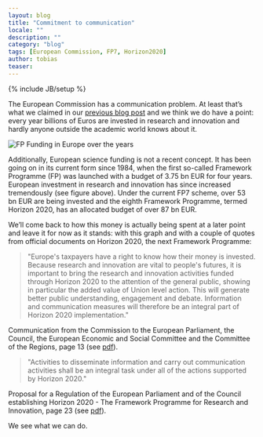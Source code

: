 ```yaml
---
layout: blog
title: "Commitment to communication"
locale: ""
description: ""
category: "blog"
tags: [European Commission, FP7, Horizon2020]
author: tobias
teaser:
---
```

{% include JB/setup %}

<p class="lead">The European Commission has a communication problem. At least that’s what we claimed in our <a href="/blog/2012/07/31/welcome-to-open-consortium">previous blog post</a> and we think we do have a point: every year billions of Euros are invested in research and innovation and hardly anyone outside the academic world knows about it.</p>

![FP Funding in Europe over the years](http://farm9.staticflickr.com/8301/7950225894_09bfca481a_z_d.jpg)

Additionally, European science funding is not a recent concept. It has been going on in its current form since 1984, when the first so-called Framework Programme (FP) was launched with a budget of 3.75 bn EUR for four years. European investment in research and innovation has since increased tremendously (see figure above). Under the current FP7 scheme, over 53 bn EUR are being invested and the eighth Framework Programme, termed Horizon 2020, has an allocated budget of over 87 bn EUR. 

We’ll come back to how this money is actually being spent at a later point and leave it for now as it stands: with this graph and with a couple of quotes from official documents on Horizon 2020, the next Framework Programme:

> "Europe's taxpayers have a right to know how their money is invested. Because research and innovation are vital to people's futures, it is important to bring the research and innovation activities funded through Horizon 2020 to the attention of the general public, showing in particular the added value of Union level action. This will generate better public understanding, engagement and debate. Information and communication measures will therefore be an integral part of Horizon 2020 implementation."

Communication from the Commission to the European Parliament, the Council, the European Economic and Social Committee and the Committee of the Regions, page 13 (see [pdf](http://bit.ly/NQGJyd)).

> "Activities to disseminate information and carry out communication activities shall be an integral task under all of the actions supported by Horizon 2020."

Proposal for a Regulation of the European Parliament and of the Council establishing Horizon 2020 - The Framework Programme for Research and Innovation, page 23 (see [pdf](http://bit.ly/Uy3oOS)).

We see what we can do.